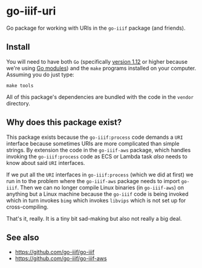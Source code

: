# go-iiif-uri

Go package for working with URIs in the `go-iiif` package (and friends).

## Install

You will need to have both `Go` (specifically [version 1.12](https://golang.org/dl/) or higher because we're using [Go modules](https://github.com/golang/go/wiki/Modules)) and the `make` programs installed on your computer. Assuming you do just type:

```
make tools
```

All of this package's dependencies are bundled with the code in the `vendor` directory.

## Why does this package exist?

This package exists because the `go-iiif:process` code demands a `URI` interface because sometimes URIs are more complicated than simple strings. By extension the code in the `go-iiif-aws` package, which handles invoking the `go-iiif:process` code as ECS or Lambda task _also_ needs to know about said `URI` interfaces.

If we put all the `URI` interfaces in `go-iiif:process` (which we did at first) we run in to the problem where the `go-iiif-aws` package needs to import `go-iiif`. Then we can no longer compile Linux binaries (in `go-iiif-aws`) on anything but a Linux machine because the `go-iiif` code is being invoked which in turn invokes `bimg` which invokes `libvips` which is not set up for cross-compiling.

That's it, really. It is a tiny bit sad-making but also not really a big deal.

## See also

* https://github.com/go-iiif/go-iiif
* https://github.com/go-iiif/go-iiif-aws